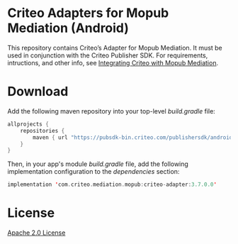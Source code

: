 # Criteo Adapters for Mopub Mediation (Android)
This repository contains Criteo’s Adapter for Mopub Mediation. It must be used in conjunction with the Criteo Publisher SDK. For requirements, intructions, and other info, see [Integrating Criteo with Mopub Mediation](https://publisherdocs.criteotilt.com/app/android/mediation/mopub/).

# Download
Add the following maven repository into your top-level *build.gradle* file:

```kotlin
allprojects {
    repositories {
        maven { url "https://pubsdk-bin.criteo.com/publishersdk/android" }
    }
}
```

Then, in your app's module *build.gradle* file, add the following implementation configuration to the *dependencies* section:

```kotlin
implementation 'com.criteo.mediation.mopub:criteo-adapter:3.7.0.0'
```

# License
[Apache 2.0 License](http://www.apache.org/licenses/LICENSE-2.0.html)
